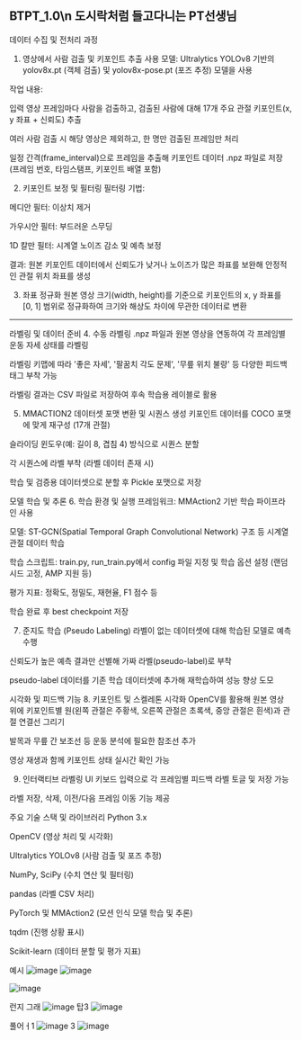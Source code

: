 BTPT_1.0\n
도시락처럼 들고다니는 PT선생님
----

데이터 수집 및 전처리 과정
1. 영상에서 사람 검출 및 키포인트 추출
사용 모델: Ultralytics YOLOv8 기반의 yolov8x.pt (객체 검출) 및 yolov8x-pose.pt (포즈 추정) 모델을 사용

작업 내용:

입력 영상 프레임마다 사람을 검출하고, 검출된 사람에 대해 17개 주요 관절 키포인트(x, y 좌표 + 신뢰도) 추출

여러 사람 검출 시 해당 영상은 제외하고, 한 명만 검출된 프레임만 처리

일정 간격(frame_interval)으로 프레임을 추출해 키포인트 데이터 .npz 파일로 저장 (프레임 번호, 타임스탬프, 키포인트 배열 포함)

2. 키포인트 보정 및 필터링
필터링 기법:

메디안 필터: 이상치 제거

가우시안 필터: 부드러운 스무딩

1D 칼만 필터: 시계열 노이즈 감소 및 예측 보정

결과: 원본 키포인트 데이터에서 신뢰도가 낮거나 노이즈가 많은 좌표를 보완해 안정적인 관절 위치 좌표를 생성

3. 좌표 정규화
원본 영상 크기(width, height)를 기준으로 키포인트의 x, y 좌표를 [0, 1] 범위로 정규화하여 크기와 해상도 차이에 무관한 데이터로 변환

-----

라벨링 및 데이터 준비
4. 수동 라벨링
.npz 파일과 원본 영상을 연동하여 각 프레임별 운동 자세 상태를 라벨링

라벨링 키맵에 따라 '좋은 자세', '팔꿈치 각도 문제', '무릎 위치 불량' 등 다양한 피드백 태그 부착 가능

라벨링 결과는 CSV 파일로 저장하여 후속 학습용 레이블로 활용

5. MMACTION2 데이터셋 포맷 변환 및 시퀀스 생성
키포인트 데이터를 COCO 포맷에 맞게 재구성 (17개 관절)

슬라이딩 윈도우(예: 길이 8, 겹침 4) 방식으로 시퀀스 분할

각 시퀀스에 라벨 부착 (라벨 데이터 존재 시)

학습 및 검증용 데이터셋으로 분할 후 Pickle 포맷으로 저장

모델 학습 및 추론
6. 학습 환경 및 실행
프레임워크: MMAction2 기반 학습 파이프라인 사용

모델: ST-GCN(Spatial Temporal Graph Convolutional Network) 구조 등 시계열 관절 데이터 학습

학습 스크립트: train.py, run_train.py에서 config 파일 지정 및 학습 옵션 설정 (랜덤 시드 고정, AMP 지원 등)

평가 지표: 정확도, 정밀도, 재현율, F1 점수 등

학습 완료 후 best checkpoint 저장

7. 준지도 학습 (Pseudo Labeling)
라벨이 없는 데이터셋에 대해 학습된 모델로 예측 수행

신뢰도가 높은 예측 결과만 선별해 가짜 라벨(pseudo-label)로 부착

pseudo-label 데이터를 기존 학습 데이터셋에 추가해 재학습하여 성능 향상 도모

시각화 및 피드백 기능
8. 키포인트 및 스켈레톤 시각화
OpenCV를 활용해 원본 영상 위에 키포인트별 원(왼쪽 관절은 주황색, 오른쪽 관절은 초록색, 중앙 관절은 흰색)과 관절 연결선 그리기

발목과 무릎 간 보조선 등 운동 분석에 필요한 참조선 추가

영상 재생과 함께 키포인트 상태 실시간 확인 가능

9. 인터랙티브 라벨링 UI
키보드 입력으로 각 프레임별 피드백 라벨 토글 및 저장 가능

라벨 저장, 삭제, 이전/다음 프레임 이동 기능 제공

주요 기술 스택 및 라이브러리
Python 3.x

OpenCV (영상 처리 및 시각화)

Ultralytics YOLOv8 (사람 검출 및 포즈 추정)

NumPy, SciPy (수치 연산 및 필터링)

pandas (라벨 CSV 처리)

PyTorch 및 MMAction2 (모션 인식 모델 학습 및 추론)

tqdm (진행 상황 표시)

Scikit-learn (데이터 분할 및 평가 지표)




예시
![image](https://github.com/user-attachments/assets/558d1a7e-1b03-460d-9a75-9d626525b801)
![image](https://github.com/user-attachments/assets/fc884bbe-7b65-4745-8b33-d6f1a2005cf1)

![image](https://github.com/user-attachments/assets/ae76982d-cff3-4648-87aa-19268366e8e7)

런지
그래
![image](https://github.com/user-attachments/assets/45666544-166d-432a-8bb2-597ed9636b7c)
탑3
![image](https://github.com/user-attachments/assets/c5d4f81e-c834-4ebb-8c96-014f4fcf7302)

풀어ㅓ1
![image](https://github.com/user-attachments/assets/9543df6e-479c-485a-b9e3-11194ca070b6)
3
![image](https://github.com/user-attachments/assets/9e661e8f-f3be-47c4-b6fb-fade493d7a2c)
